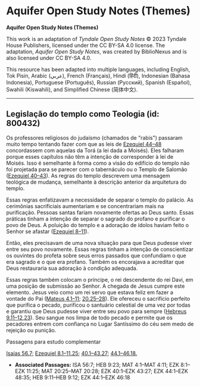 # Aquifer Open Study Notes (Themes)

**Aquifer Open Study Notes (Themes)**

This work is an adaptation of *Tyndale Open Study Notes* © 2023 Tyndale House Publishers, licensed under the CC BY\-SA 4\.0 license. The adaptation, *Aquifer Open Study Notes*, was created by BiblioNexus and is also licensed under CC BY\-SA 4\.0\.

This resource has been adapted into multiple languages, including English, Tok Pisin, Arabic (عربي), French (Français), Hindi (हिंदी), Indonesian (Bahasa Indonesia), Portuguese (Português), Russian (Русский), Spanish (Español), Swahili (Kiswahili), and Simplified Chinese (简体中文).



--------------------------------

## Legislação do templo como Teologia (id: 800432)

Os professores religiosos do judaísmo (chamados de "rabis") passaram muito tempo tentando fazer com que as leis de [Ezequiel 44–48](https://ref.ly/Ezek44:1-Ezek48:35) concordassem com aquelas da Torá (a lei dada a Moisés). Eles falharam porque esses capítulos não têm a intenção de corresponder à lei de Moisés. Isso é semelhante à forma como a visão do edifício do templo não foi projetada para se parecer com o tabernáculo ou o Templo de Salomão ([Ezequiel 40–43](https://ref.ly/Ezek40:1-Ezek43:27)). As regras do templo descrevem uma mensagem teológica de mudança, semelhante à descrição anterior da arquitetura do templo.

Essas regras enfatizavam a necessidade de separar o templo do palácio. As cerimônias sacrificiais aumentariam e se concentrariam mais na purificação. Pessoas santas fariam novamente ofertas ao Deus santo. Essas práticas tinham a intenção de separar o sagrado do profano e purificar o povo de Deus. A poluição do templo e a adoração de ídolos haviam feito o Senhor se afastar ([Ezequiel 8–11](https://ref.ly/Ezek8:1-Ezek11:25)).

Então, eles precisavam de uma nova situação para que Deus pudesse viver entre seu povo novamente. Essas regras tinham a intenção de conscientizar os ouvintes do profeta sobre seus erros passados que confundiam o que era sagrado e o que era profano. Também os encorajava a acreditar que Deus restauraria sua adoração à condição adequada.

Essas regras também colocam o príncipe, o rei descendente do rei Davi, em uma posição de submissão ao Senhor. A chegada de Jesus cumpre este elemento. Jesus veio como um rei servo que estava feliz em fazer a vontade do Pai ([Mateus 4\.1–11](https://ref.ly/Matt4:1-Matt4:11); [20\.25–28](https://ref.ly/Matt20:25-Matt20:28)). Ele ofereceu o sacrifício perfeito que purifica o pecado, purificou o santuário celestial de uma vez por todas e garantiu que Deus pudesse viver entre seu povo para sempre ([Hebreus 9\.11–12](https://ref.ly/Heb9:11-Heb9:12),[23](https://ref.ly/Heb9:23)). Seu sangue nos limpa de todo pecado e permite que os pecadores entrem com confiança no Lugar Santíssimo do céu sem medo de rejeição ou punição.

Passagens para estudo complementar

[Isaías 56\.7](https://ref.ly/Isa56:7); [Ezequiel 8\.1–11\.25](https://ref.ly/Ezek8:1-Ezek11:25); [40\.1–43\.27](https://ref.ly/Ezek40:1-Ezek43:27); [44\.1–46\.18\.](https://ref.ly/Ezek44:1-Ezek46:18)

* **Associated Passages:** ISA 56:7; HEB 9:23; MAT 4:1–MAT 4:11; EZK 8:1–EZK 11:25; MAT 20:25–MAT 20:28; EZK 40:1–EZK 43:27; EZK 44:1–EZK 48:35; HEB 9:11–HEB 9:12; EZK 44:1–EZK 46:18

